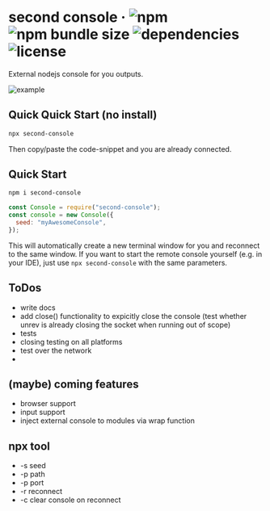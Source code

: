 # second console &middot; ![npm](https://img.shields.io/npm/v/second-console) ![npm bundle size](https://img.shields.io/bundlephobia/min/second-console) ![dependencies](https://img.shields.io/badge/dependencies-none!-red) ![license](https://img.shields.io/npm/l/second-console)

<!-- ![jsDelivr hits (npm)](https://img.shields.io/jsdelivr/npm/hd/second-console) -->

External nodejs console for you outputs.

![example](https://user-images.githubusercontent.com/44928856/174538853-8af9d728-0f21-4b9f-af1a-a5ce9a5875d0.png)

## Quick Quick Start (no install)

```sh
npx second-console
```

Then copy/paste the code-snippet and you are already connected.

## Quick Start

```sh
npm i second-console
```

```js
const Console = require("second-console");
const console = new Console({
  seed: "myAwesomeConsole",
});
```

This will automatically create a new terminal window for you and reconnect to the same window.
If you want to start the remote console yourself (e.g. in your IDE), just use `npx second-console` with the same parameters.

## ToDos

- write docs
- add close() functionality to expicitly close the console (test whether unrev is already closing the socket when running out of scope)
- tests
- closing testing on all platforms
- test over the network
-

## (maybe) coming features

- browser support
- input support
- inject external console to modules via wrap function

## npx tool

- -s seed
- -p path
- -p port
- -r reconnect
- -c clear console on reconnect
